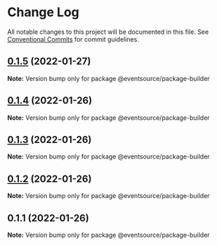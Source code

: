 # Change Log

All notable changes to this project will be documented in this file.
See [Conventional Commits](https://conventionalcommits.org) for commit guidelines.

## [0.1.5](https://github.com/thomasvargiu/eventsource-ts/compare/@eventsource/package-builder@0.1.4...@eventsource/package-builder@0.1.5) (2022-01-27)

**Note:** Version bump only for package @eventsource/package-builder





## [0.1.4](https://github.com/thomasvargiu/eventsource-ts/compare/@eventsource/package-builder@0.1.3...@eventsource/package-builder@0.1.4) (2022-01-26)

**Note:** Version bump only for package @eventsource/package-builder





## [0.1.3](https://github.com/thomasvargiu/eventsource-ts/compare/@eventsource/package-builder@0.1.2...@eventsource/package-builder@0.1.3) (2022-01-26)

**Note:** Version bump only for package @eventsource/package-builder





## [0.1.2](https://github.com/thomasvargiu/eventsource-ts/compare/@eventsource/package-builder@0.1.1...@eventsource/package-builder@0.1.2) (2022-01-26)

**Note:** Version bump only for package @eventsource/package-builder





## 0.1.1 (2022-01-26)

**Note:** Version bump only for package @eventsource/package-builder
